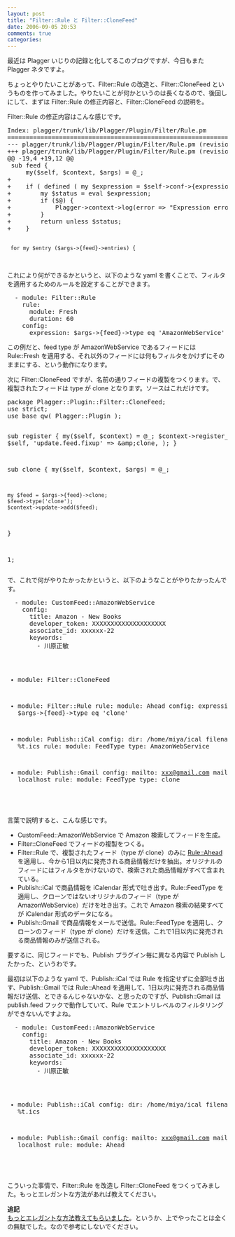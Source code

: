 ```yaml
---
layout: post
title: "Filter::Rule と Filter::CloneFeed"
date: 2006-09-05 20:53
comments: true
categories: 
---
```

<p>
最近は Plagger いじりの記録と化してるこのブログですが、今日もまた Plagger ネタですよ。
</p>
<p>
ちょっとやりたいことがあって、Filter::Rule の改造と、Filter::CloneFeed というものを作ってみました。やりたいことが何かというのは長くなるので、後回しにして、まずは Filter::Rule の修正内容と、Filter::CloneFeed の説明を。
</p>
<p>
Filter::Rule の修正内容はこんな感じです。
</p>
<pre class="wiki">
Index: plagger/trunk/lib/Plagger/Plugin/Filter/Rule.pm
===================================================================
--- plagger/trunk/lib/Plagger/Plugin/Filter/Rule.pm (revision 258)
+++ plagger/trunk/lib/Plagger/Plugin/Filter/Rule.pm (revision 259)
@@ -19,4 +19,12 @@
 sub feed {
     my($self, $context, $args) = @_;
+
+    if ( defined ( my $expression = $self->conf->{expression} ) ){
+        my $status = eval $expression;
+        if ($@) {
+            Plagger->context->log(error => "Expression error: $@ with '$expression'");
+        }
+        return unless $status;
+    }
 
     for my $entry ($args->{feed}->entries) {
</pre>
<p>
これにより何ができるかというと、以下のような yaml を書くことで、フィルタを適用するためのルールを設定することができます。
</p>
<pre class="wiki">
  - module: Filter::Rule
    rule:
      module: Fresh
      duration: 60
    config:
      expression: $args->{feed}->type eq 'AmazonWebService'
</pre>
<p>
この例だと、feed type が AmazonWebService であるフィードには Rule::Fresh を適用する、それ以外のフィードには何もフィルタをかけずにそのままにする、という動作になります。
</p>
<p>
次に Filter::CloneFeed ですが、名前の通りフィードの複製をつくります。で、複製されたフィードは type が clone となります。ソースはこれだけです。
</p>
<pre class="wiki">
package Plagger::Plugin::Filter::CloneFeed;
use strict;
use base qw( Plagger::Plugin );

sub register {
    my($self, $context) = @_;
    $context->register_hook(
        $self,
        'update.feed.fixup' => \&amp;clone,
    );
}

sub clone {
    my($self, $context, $args) = @_;

    my $feed = $args->{feed}->clone;
    $feed->type('clone');
    $context->update->add($feed);
}

1;
</pre>
<p>
で、これで何がやりたかったかというと、以下のようなことがやりたかったんです。
</p>
<pre class="wiki">
  - module: CustomFeed::AmazonWebService
    config:
      title: Amazon - New Books
      developer_token: XXXXXXXXXXXXXXXXXXXX
      associate_id: xxxxxx-22
      keywords:
        - 川原正敏

  - module: Filter::CloneFeed

  - module: Filter::Rule
    rule:
      module: Ahead
    config:
      expression: $args->{feed}->type eq 'clone'

  - module: Publish::iCal 
    config:
      dir: /home/miya/ical
      filename: %t.ics
    rule:
      module: FeedType
      type: AmazonWebService

  - module: Publish::Gmail
    config:
      mailto:   xxx@gmail.com
      mailfrom: xxx@mizzy.org
      mailroute:
        via: smtp
        host: localhost
    rule:
      module: FeedType
      type: clone
</pre>
<p>
言葉で説明すると、こんな感じです。
</p>
<ul><li>CustomFeed::AmazonWebService で Amazon 検索してフィードを生成。</li>
<li>Filter::CloneFeed でフィードの複製をつくる。</li>
<li>Filter::Rule で、複製されたフィード（type が clone）のみに <a class="ext-link" href="http://trac.mizzy.org/public/browser/plagger/trunk/lib/Plagger/Rule/Ahead.pm"><span class="icon"></span>Rule::Ahead</a> を適用し、今から1日以内に発売される商品情報だけを抽出。オリジナルのフィードにはフィルタをかけないので、検索された商品情報がすべて含まれている。</li>
<li>Publish::iCal で商品情報を iCalendar 形式で吐き出す。Rule::FeedType を適用し、クローンではないオリジナルのフィード（type が AmazonWebService）だけを吐き出す。これで Amazon 検索の結果すべてが iCalendar 形式のデータになる。</li>
<li>Publish::Gmail で商品情報をメールで送信。Rule::FeedType を適用し、クローンのフィード（type が clone）だけを送信。これで1日以内に発売される商品情報のみが送信される。</li></ul>
<p>
要するに、同じフィードでも、Publish プラグイン毎に異なる内容で Publish したかった、というわです。
</p>
<p>
最初は以下のような yaml で、Publish::iCal では Rule を指定せずに全部吐き出す、Publish::Gmail では Rule::Ahead を適用して、1日以内に発売される商品情報だけ送信、とできるんじゃないかな、と思ったのですが、Publish::Gmail は publish.feed フックで動作していて、Rule でエントリレベルのフィルタリングができないんですよね。
</p>
<pre class="wiki">
  - module: CustomFeed::AmazonWebService
    config:
      title: Amazon - New Books
      developer_token: XXXXXXXXXXXXXXXXXXXX
      associate_id: xxxxxx-22
      keywords:
        - 川原正敏

  - module: Publish::iCal 
    config:
      dir: /home/miya/ical
      filename: %t.ics

  - module: Publish::Gmail
    config:
      mailto:   xxx@gmail.com
      mailfrom: xxx@mizzy.org
      mailroute:
        via: smtp
        host: localhost
    rule:
      module: Ahead
</pre>
<p>
こういった事情で、Filter::Rule を改造し Filter::CloneFeed をつくってみました。もっとエレガントな方法があれば教えてください。
</p>
<p>
<strong>追記</strong><br />
<a class="ext-link" href="http://mizzy.org/program/smartfeed.html"><span class="icon"></span>もっとエレガントな方法教えてもらいました</a>。というか、上でやったことは全くの無駄でした。なので参考にしないでください。
</p>